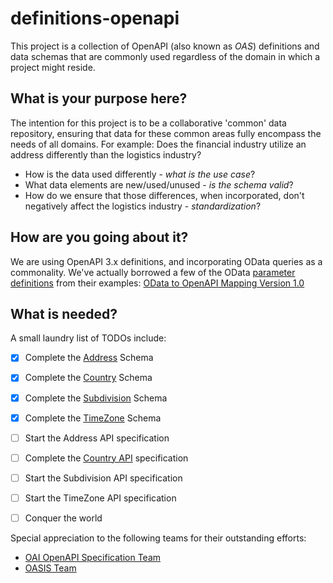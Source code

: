 # definitions-openapi
This project is a collection of OpenAPI (also known as *OAS*) definitions and data schemas that are commonly used regardless of the domain in which a project might reside. 


## What is your purpose here?
The intention for this project is to be a collaborative 'common' data repository, ensuring that data for these common areas fully encompass the needs of all domains. 
For example: Does the financial industry utilize an address differently than the logistics industry? 
 - How is the data used differently - *what is the use case*? 
 - What data elements are new/used/unused - *is the schema valid*?
 - How do we ensure that those differences, when incorporated, don't negatively affect the logistics industry - *standardization*?

## How are you going about it?
We are using OpenAPI 3.x definitions, and incorporating OData queries as a commonality. We've actually borrowed a few of the OData [parameter definitions](schema/odata/parameters.json) from their examples: [OData to OpenAPI Mapping Version 1.0](http://docs.oasis-open.org/odata/odata-openapi/v1.0/cnprd01/odata-openapi-v1.0-cnprd01.html)


## What is needed?
A small laundry list of TODOs include:
- [x] Complete the [Address](schema/common/Address.json) Schema
- [x] Complete the [Country](schema/common/Country.json) Schema
- [x] Complete the [Subdivision](schema/common/Subdivision.json) Schema
- [x] Complete the [TimeZone](schema/common/TimeZone.json) Schema
- [ ] Start the Address API specification
- [ ] Complete the [Country API](api/common) specification
- [ ] Start the Subdivision API specification
- [ ] Start the TimeZone API specification
- [ ] Conquer the world


Special appreciation to the following teams for their outstanding efforts:
- [OAI OpenAPI Specification Team](https://github.com/OAI/OpenAPI-Specification)
- [OASIS Team](https://www.oasis-open.org)

